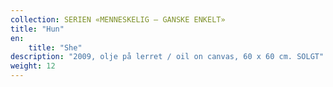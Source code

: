 ```yaml
---
collection: SERIEN «MENNESKELIG – GANSKE ENKELT»
title: "Hun"
en:
    title: "She"
description: "2009, olje på lerret / oil on canvas, 60 x 60 cm. SOLGT"
weight: 12
---
```

